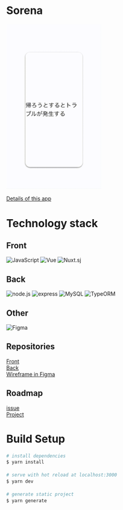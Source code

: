 # Sorena

<p>
  <img alt="Sorena" src="https://github.com/ryo-n-cell/aruaruSet/blob/develop/assets/img/top_img/topPageCarousels/sorena_top.gif" width="50%" />
</p>

[Details of this app](https://qiita.com/Ryo-N-cell/items/16b62396eb32b01f5d94)

# Technology stack

## Front

<p>
  <img alt="JavaScript" src="https://img.shields.io/badge/-JavaScript-F7DF1E?style=flat-square&logo=JavaScript&logoColor=white" />
  <img alt="Vue" src="https://img.shields.io/badge/-Vue.js-4FC08D?style=flat-square&logo=Vue.js&logoColor=white" />
  <img alt="Nuxt.sj" src="https://img.shields.io/badge/-Nuxt.js-00b068?style=flat-square&logo=Nuxt.js&logoColor=white" />
</p>

## Back

<p>
  <img alt="node.js" src="https://img.shields.io/badge/-node.js-339933?style=flat-square&logo=Node.js&logoColor=white" />
  <img alt="express" src="https://img.shields.io/badge/-Express-00b068?style=flat-square&logo=express&logoColor=#FF7200" />
  <img alt="MySQL" src="https://img.shields.io/badge/-MySQL-4479A1?style=flat-square&logo=MySQL&logoColor=white" />
  <img alt="TypeORM" src="https://img.shields.io/badge/-TypeORM-4479A1?style=flat-square />
  <img alt="Heroku" src="https://img.shields.io/badge/-Heroku-430098?style=flat-square&logo=Heroku&logoColor=white" />
</p>

## Other

<p>
  <img alt="Figma" src="https://img.shields.io/badge/-Figma-F24E1E?style=flat-square&logo=Figma&logoColor=white" />
</p>

## Repositories

[Front](https://github.com/ryo-n-cell/aruaruSet)  
[Back](https://github.com/ryo-n-cell/SorenaAPI)  
[Wireframe in Figma](https://www.figma.com/file/6fPUE9GhPdo7PRx26xH4kb/Sorena_farstView?node-id=0%3A1)

## Roadmap

[issue](https://github.com/ryo-n-cell/aruaruSet/issues)  
[Project](https://github.com/ryo-n-cell/aruaruSet/projects/1)

# Build Setup

```bash
# install dependencies
$ yarn install

# serve with hot reload at localhost:3000
$ yarn dev

# generate static project
$ yarn generate
```
